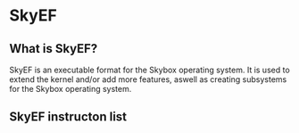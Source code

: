 # SkyEF
## What is SkyEF?
SkyEF is an executable format for the Skybox operating system. It is used to extend the kernel and/or add more features, aswell as creating subsystems for the Skybox operating system.
## SkyEF instructon list
### 
